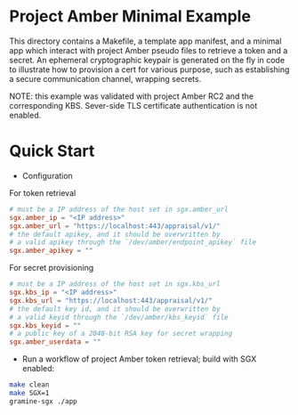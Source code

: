 # Project Amber Minimal Example

This directory contains a Makefile, a template app manifest,
and a minimal app which interact with project Amber pseudo files
to retrieve a token and a secret.
An ephemeral cryptographic keypair is generated on the fly in code
to illustrate how to provision a cert for various purpose,
such as establishing a secure communication channel, wrapping secrets.

NOTE: this example was validated with project Amber RC2 and the corresponding KBS.
      Sever-side TLS certificate authentication is not enabled.

# Quick Start

- Configuration

For token retrieval
```toml
# must be a IP address of the host set in sgx.amber_url
sgx.amber_ip = "<IP address>"
sgx.amber_url = "https://localhost:443/appraisal/v1/"
# the default apikey, and it should be overwritten by
# a valid apikey through the `/dev/amber/endpoint_apikey` file
sgx.amber_apikey = ""

```
For secret provisioning
```toml
# must be a IP address of the host set in sgx.kbs_url
sgx.kbs_ip = "<IP address>"
sgx.kbs_url = "https://localhost:443/appraisal/v1/"
# the default key id, and it should be overwritten by
# a valid keyid through the `/dev/amber/kbs_keyid` file
sgx.kbs_keyid = ""
# a public key of a 2048-bit RSA key for secret wrapping
sgx.amber_userdata = ""
```

- Run a workflow of project Amber token retrieval; build with SGX enabled:

```sh
make clean
make SGX=1
gramine-sgx ./app

```
